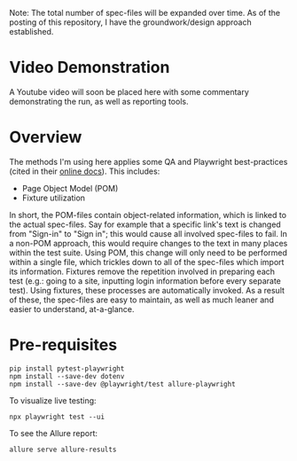 Note: The total number of spec-files will be expanded over time. As of the posting of this repository, I have the groundwork/design approach established.
# Video Demonstration
A Youtube video will soon be placed here with some commentary demonstrating the run, as well as reporting tools.
# Overview
The methods I'm using here applies some QA and Playwright best-practices (cited in their [online docs](https://playwright.dev/docs/best-practices)). This includes:
- Page Object Model (POM)
- Fixture utilization
  
In short, the POM-files contain object-related information, which is linked to the actual spec-files. Say for example that a specific link's text is changed from "Sign-in" to "Sign in"; this would cause all involved spec-files to fail. In a non-POM approach, this would require changes to the text in many places within the test suite. Using POM, this change will only need to be performed within a single file, which trickles down to all of the spec-files which import its information.
Fixtures remove the repetition involved in preparing each test (e.g.: going to a site, inputting login information before every separate test). Using fixtures, these processes are automatically invoked.
As a result of these, the spec-files are easy to maintain, as well as much leaner and easier to understand, at-a-glance.

# Pre-requisites
```
pip install pytest-playwright
npm install --save-dev dotenv
npm install --save-dev @playwright/test allure-playwright
```
To visualize live testing:
```
npx playwright test --ui
```

To see the Allure report:
```
allure serve allure-results
```
